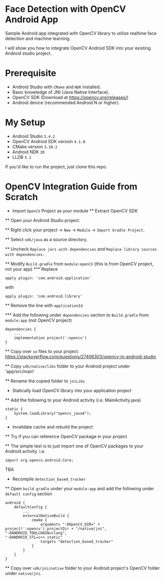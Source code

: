 Face Detection with OpenCV Android App
===

Sample Android app integrated with OpenCV library to utilize realtime face detection and machine learning.

I will show you how to integrate OpenCV Android SDK into your existing Android studio project.

Prerequisite
===
- Android Studio with `CMake` and `NDK` installed.
- Basic knowledge of JNI (Java Native Interface).
- OpenCV SDK (Download at https://opencv.org/releases/)
- Android device (recommended Android N or higher).

My Setup
===
- Android Studio `3.4.2`
- OpenCV Android SDK version `4.1.0`
- CMake version `3.10.2`
- Android NDK `20`
- LLDB `3.1`


If you'd like to run the project, just clone this repo.


OpenCV Integration Guide from Scratch
===

* Import `OpenCV` Project as your module
** Extract OpenCV SDK

** Open your Android Studio project.

** Right click your project -> `New` -> `Module` -> `Import Gradle Project`.

** Select `sdk/java` as a source directory.

** Uncheck `Replace jars with dependencies` and `Replace library sources with dependencies`.

** Modify `Build.gradle` from `module:openCV` (this is from OpenCV project, not your app)
*** Replace
```
apply plugin: 'com.android.application'
```
with
```
apply plugin: 'com.android.library'
```

** Remove the line with `applicationId`

*** Add the following under `dependencies` section to `Build.gradle` from `module:app` (not OpenCV project)
```
dependencies {
    ...
    implementation project(':opencv')
}
```

** Copy over `so` files to your project.
https://stackoverflow.com/questions/27406303/opencv-in-android-studio

** Copy `sdk/native/libs` folder to your Android project under 'app/src/main'

** Rename the copied folder to `jniLibs`

* Statically load OpenCV library into your application project

** Add the following to your Android activity (i.e. MainActivity.java)
```
static {
    System.loadLibrary("opencv_java4");
}
```

* Invalidate cache and rebuild the project

** Try if you can reference OpenCV package in your project

** The simple test is to just import one of OpenCV packages to your Android activity.
i.e.
```
import org.opencv.android.Core;
```



TBA

* Recompile `detection_based_tracker`

** Open `build.gradle` under your `module:app` and add the following under `default config` section
```
android {
    defaultConfig {
        ...
        externalNativeBuild {
            cmake {
                arguments "-DOpenCV_DIR=" + project(':opencv').projectDir + "/native/jni",
"-DANDROID_TOOLCHAIN=clang",
"-DANDROID_STL=c++_static"
                targets "detection_based_tracker"
            }
        }
    }
}
```

** Copy over `sdk/jni/native` folder to your Android project's OpenCV folder under `native/jni`.




